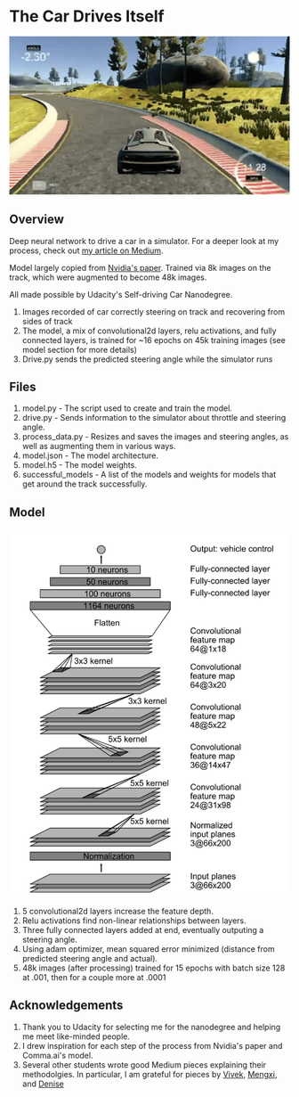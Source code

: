 # The Car Drives Itself #

![alt tag](./sdc.gif)

## Overview ##
Deep neural network to drive a car in a simulator. For a deeper look at my process, check out [my article on Medium](https://medium.com/@billzito/my-first-self-driving-car-e9cd5c04f0f2#.d4ww3vea7). 

Model largely copied from [Nvidia's paper](images.nvidia.com/content/tegra/automotive/images/2016/solutions/pdf/end-to-end-dl-using-px.pdf). Trained via 8k images on the track, which were augmented to become 48k images. 

All made possible by Udacity's Self-driving Car Nanodegree.

1. Images recorded of car correctly steering on track and recovering from sides of track
1. The model, a mix of convolutional2d layers, relu activations, and fully connected layers, is trained for ~16 epochs on 45k training images (see model section for more details)
1. Drive.py sends the predicted steering angle while the simulator runs

## Files ##
1. model.py - The script used to create and train the model.
1. drive.py - Sends information to the simulator about throttle and steering angle.
1. process_data.py - Resizes and saves the images and steering angles, as well as augmenting them in various ways.
1. model.json - The model architecture.
1. model.h5 - The model weights.
1. successful_models - A list of the models and weights for models that get around the track successfully.

## Model ##
![alt tag](./Nvidia_model.png)

1. 5 convolutional2d layers increase the feature depth.
1. Relu activations find non-linear relationships between layers.
1. Three fully connected layers added at end, eventually outputing a steering angle.
1. Using adam optimizer, mean squared error minimized (distance from predicted steering angle and actual).
1. 48k images (after processing) trained for 15 epochs with batch size 128 at .001, then for a couple more at .0001


## Acknowledgements ##
1. Thank you to Udacity for selecting me for the nanodegree and helping me meet like-minded people.
1. I drew inspiration for each step of the process from Nvidia's paper and  Comma.ai's model.
1. Several other students wrote good Medium pieces explaining their methodolgies. In particular, I am grateful for pieces by [Vivek](https://chatbotslife.com/using-augmentation-to-mimic-human-driving-496b569760a9#.zh7bo8734), [Mengxi](https://medium.com/@xslittlegrass/self-driving-car-in-a-simulator-with-a-tiny-neural-network-13d33b871234#.df7dce6ih), and [Denise](https://medium.com/@deniserjames/denise-james-bsee-msee-5beb448cf184#.fsprdy8ok) 
